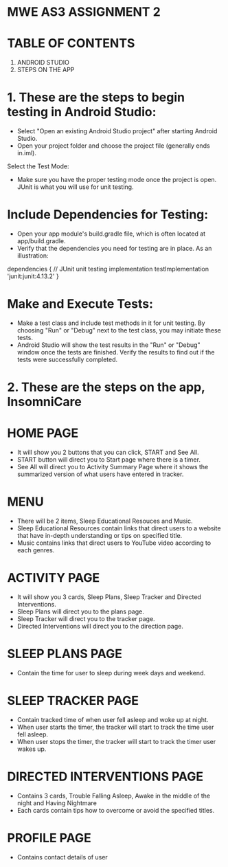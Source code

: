 # MWE AS3 ASSIGNMENT 2

# TABLE OF CONTENTS
1. ANDROID STUDIO
2. STEPS ON THE APP
   
# 1. These are the steps to begin testing in Android Studio:

- Select "Open an existing Android Studio project" after starting Android Studio. 
- Open your project folder and choose the project file (generally ends in.iml).

Select the Test Mode:

- Make sure you have the proper testing mode once the project is open. JUnit is what you will use for unit testing.

# Include Dependencies for Testing:

- Open your app module's build.gradle file, which is often located at app/build.gradle.
- Verify that the dependencies you need for testing are in place. As an illustration:

dependencies { // JUnit unit testing implementation testImplementation 'junit:junit:4.13.2' }

# Make and Execute Tests:

- Make a test class and include test methods in it for unit testing. By choosing "Run" or "Debug" next to the test class, you may initiate these tests.
- Android Studio will show the test results in the "Run" or "Debug" window once the tests are finished. Verify the results to find out if the tests were successfully completed.

# 2. These are the steps on the app, InsomniCare

# HOME PAGE
- It will show you 2 buttons that you can click, START and See All.
- START button will direct you to Start page where there is a timer.
- See All will direct you to Activity Summary Page where it shows the summarized version of what users have entered in tracker.

# MENU
- There will be 2 items, Sleep Educational Resouces and Music.
- Sleep Educational Resources contain links that direct users to a website that have in-depth understanding or tips on specified title.
- Music contains links that direct users to YouTube video according to each genres.

# ACTIVITY PAGE
- It will show you 3 cards, Sleep Plans, Sleep Tracker and Directed Interventions.
- Sleep Plans will direct you to the plans page.
- Sleep Tracker will direct you to the tracker page.
- Directed Interventions will direct you to the direction page.

# SLEEP PLANS PAGE
- Contain the time for user to sleep during week days and weekend.
 
# SLEEP TRACKER PAGE
- Contain tracked time of when user fell asleep and woke up at night.
- When user starts the timer, the tracker will start to track the time user fell asleep.
- When user stops the timer, the tracker will start to track the timer user wakes up.
 
# DIRECTED INTERVENTIONS PAGE
- Contains 3 cards, Trouble Falling Asleep, Awake in the middle of the night and Having Nightmare
- Each cards contain tips how to overcome or avoid the specified titles.
 
# PROFILE PAGE
- Contains contact details of user
